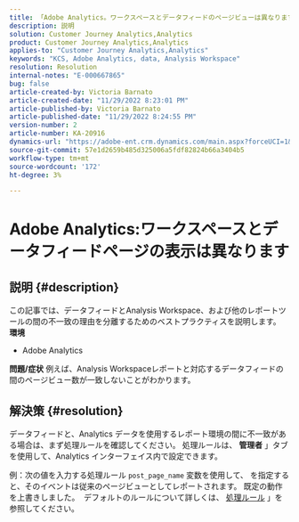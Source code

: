 ```yaml
---
title: 「Adobe Analytics。ワークスペースとデータフィードのページビューは異なります"
description: 説明
solution: Customer Journey Analytics,Analytics
product: Customer Journey Analytics,Analytics
applies-to: "Customer Journey Analytics,Analytics"
keywords: "KCS, Adobe Analytics, data, Analysis Workspace"
resolution: Resolution
internal-notes: "E-000667865"
bug: false
article-created-by: Victoria Barnato
article-created-date: "11/29/2022 8:23:01 PM"
article-published-by: Victoria Barnato
article-published-date: "11/29/2022 8:24:55 PM"
version-number: 2
article-number: KA-20916
dynamics-url: "https://adobe-ent.crm.dynamics.com/main.aspx?forceUCI=1&pagetype=entityrecord&etn=knowledgearticle&id=5ebfec9c-2370-ed11-9561-6045bd006a22"
source-git-commit: 57e1d2659b485d325006a5fdf82824b66a3404b5
workflow-type: tm+mt
source-wordcount: '172'
ht-degree: 3%

---
```


# Adobe Analytics:ワークスペースとデータフィードページの表示は異なります

## 説明 {#description}


この記事では、データフィードとAnalysis Workspace、および他のレポートツールの間の不一致の理由を分離するためのベストプラクティスを説明します。
<b>環境</b>
- Adobe Analytics

<b>問題/症状</b>
例えば、Analysis Workspaceレポートと対応するデータフィードの間のページビュー数が一致しないことがわかります。


## 解決策 {#resolution}


データフィードと、Analytics データを使用するレポート環境の間に不一致がある場合は、まず処理ルールを確認してください。 処理ルールは、 <b>管理者</b> 」タブを使用して、Analytics インターフェイス内で設定できます。

例：次の値を入力する処理ルール `post_page_name` 変数を使用して、 を指定すると、そのイベントは従来のページビューとしてレポートされます。 既定の動作を上書きしました。  デフォルトのルールについて詳しくは、 [処理ルール](https://experienceleague.adobe.com/docs/analytics/admin/admin-tools/processing-rules/processing-rules-configuration/processing-rules-about.html?lang=en) 」を参照してください。
